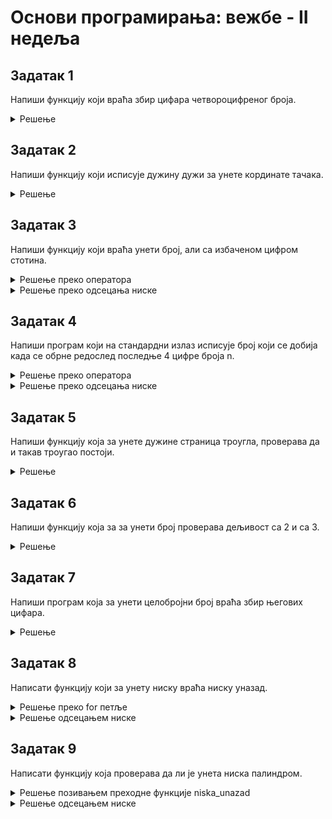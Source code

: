 # Основи програмирања: вежбе - II недеља

## Задатак 1
Напиши функцију који враћа збир цифара четвороцифреног броја.
<details markdown='block'>
<summary>Решење </summary>

```python
def zbir_cifara_cetvorocifrenog_broja(x):
    """
    Напиши функцију који враћа збир цифара четвороцифреног броја.
    """
    cifra_jedinica = x % 10
    cifra_desetica = (x//10) % 10
    cifra_stotina = (x//100) % 10
    cifra_hiljada = (x//1000) % 10

    zbir = cifra_jedinica + cifra_desetica + cifra_stotina + cifra_hiljada

    return zbir
```

</details>

## Задатак 2
Напиши функцију који исписује дужину дужи за унете кординате тачака.
<details markdown='block'>
<summary>Решење </summary>

```python
import math
def duzina_duzi():
    """
    Напиши функцију који исписује дужину дужи за унете кординате тачака.
    """
    x1,y1,x2,y2 = map(int, input().split())
    return math.sqrt( math.pow( x1-x2 , 2) + math.pow( y1-y2, 2))
```

</details>

## Задатак 3
Напиши функцију који враћа унети број, али са избаченом цифром стотина.
<details markdown='block'>
<summary>Решење преко оператора </summary>

```python
def izbaciti_cifru_stotina():
    """
    Напиши функцију који враћа унети број, али са избаченом цифром стотина.
    """
    n = int(input())
    prefiks = n // 1000
    sufiks = n % 100
    return 100 * prefiks + sufiks
 
```
</details>
<details markdown='block'>
<summary>Решење преко одсецања ниске </summary>

```python
def izbaciti_cifru_stotina():
    """
    Напиши функцију који враћа унети број, али са избаченом цифром стотина.
    n = input()
    return n[:-3] + n[-2:]

```
</details>

## Задатак 4
Напиши програм који на стандардни излаз исписује број који се добија када се обрне редослед последње 4 цифре броја n.
<details markdown='block'>
<summary>Решење преко оператора </summary>

```python
def obrni_cifre():
    """
    Напиши програм који на стандардни излаз исписује број који се добија када се обрне редослед последње 4 цифре броја n.
    """
    n = int(input())

    prefiks = n//10000
    cifra_jedinica = n%10
    cifra_desetica = (n//10)%10
    cifra_stotina = (n//100)%10
    cifra_hiljada = (n//1000)%10
    
    broj = prefiks * 10000 + cifra_jedinica*1000 + cifra_desetica*100 + cifra_stotina*10 + cifra_hiljada

    print(broj)
```
</details>

<details markdown='block'>
<summary>Решење преко одсецања ниске</summary>

```python
def obrni_cifre():
    """
    Напиши програм који на стандардни излаз исписује број који се добија када се обрне редослед последње 4 цифре броја n.
    """
    n = input()
    print(n[:-4] + n[:-5:-1])

```
</details>

## Задатак 5
Напиши функцију која за унете дужине страница троугла, проверава да и такав троугао постоји.
<details markdown='block'>
<summary>Решење </summary>
    
```python
def trougao():
    """
    Напиши функцију која за унете дужине страница троугла, проверава да и такав троугао постоји.
    """
    a,b,c = map(float, input().split())

    if a < b + c and b < a + c and c < a + b:
        print("Trougao sa stranicama {}, {}, {} postoji".format(a,b,c))
    else:
        print('Trougao sa stranicama', str(a)+',', str(b)+',', str(c) ,' ne postoji')

```
</details>

## Задатак 6
Напиши функцију која за за унети број проверава дељивост са 2 и са 3.
<details markdown='block'>
<summary>Решење </summary>
 
```python
def deljivost(x):
    """
    Напиши функцију која за за унето x проверава дељивост са 2 и са 3.
    """
    if x % 2 == 0 and x % 3 == 0:
        print("Broj {} je deljiv sa 2 i sa 3.".format(x))
    elif x % 2 == 0:
        print("Broj {} je deljiv samo sa 2.".format(x))
    elif x % 3 == 0:
        print("Broj {} je deljiv samo sa 3.".format(x))
    else:
        print("Broj {} nije deljiv ni sa 2 ni sa 3.".format(x))
```
</details>

## Задатак 7
Напиши програм која за унети целобројни број враћа збир његових цифара.
<details markdown='block'>
<summary>Решење </summary>
    
```python
def zbir_cifara_celobrojnog_broja(n):
    """
    Напиши програм која за унети целобројни број враћа збир његових цифара.
    """
    n=abs(n)
    s=0
    while n>0:
        s+=n%10
        n=n//10

    return s
``` 
</details>

## Задатак 8
Написати функцију који за унету ниску враћа ниску уназад.
<details markdown='block'>
<summary>Решење преко for петље </summary>
    
```python
def niska_unazad(niska):
    """
    Написати функцију који за унету ниску враћа ниску уназад.
    """
    niz = []
    for i in range(len(niska)-1,-1,-1):
        niz.append(niska[i])

    return ''.join(niz)

 ```
</details>
    
<details markdown='block'>
<summary>Решење одсецањем ниске </summary>
    
```python
def niska_unazad(niska):
    """
    Написати функцију који за унету ниску враћа ниску уназад.
    """
    return niska[::-1]
 ```
</details>

## Задатак 9
Написати функцију која проверава да ли је унета ниска палиндром.
<details markdown='block'>
<summary>Решење позивањем преходне функције niska_unazad </summary>
    
```python
def palindrom(niska):
    """
    Написати функцију која проверава да ли је унета ниска палиндром.
    """
    unazad = niska_unazad(niska)
    return niska == unazad
```
</details>

<details markdown='block'>
<summary>Решење одсецањем ниске</summary>
    
```python
def palindrom(niska):
    """
    Написати функцију која проверава да ли је унета ниска палиндром.
    """
    return niska == niska[::-1]
```
</details>
 



